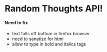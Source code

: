 # Random Thoughts API!



#### Need to fix

* text falls off bottom in firefox browser
* need to sanatize for html
* allow to type in bold and italics tags
